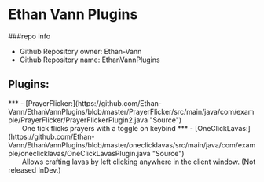# Ethan Vann Plugins
###repo info
- Github Repository owner: Ethan-Vann
- Github Repository name: EthanVannPlugins

<h2>Plugins:</h2>
***
- [PrayerFlicker:](https://github.com/Ethan-Vann/EthanVannPlugins/blob/master/PrayerFlicker/src/main/java/com/example/PrayerFlicker/PrayerFlickerPlugin2.java "Source")
<br>&emsp;&emsp;One tick flicks prayers with a toggle on keybind
***
- [OneClickLavas:](https://github.com/Ethan-Vann/EthanVannPlugins/blob/master/oneclicklavas/src/main/java/com/example/oneclicklavas/OneClickLavasPlugin.java "Source")
<br>&emsp;&emsp;Allows crafting lavas by left clicking anywhere in the client window. (Not released InDev.)
